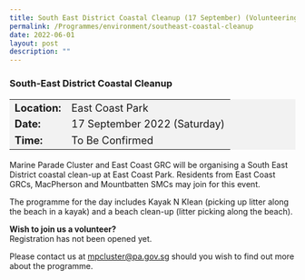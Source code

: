 ```yaml
---
title: South East District Coastal Cleanup (17 September) (Volunteering)
permalink: /Programmes/environment/southeast-coastal-cleanup
date: 2022-06-01
layout: post
description: ""
---
```




### South-East District Coastal Cleanup ###

<table  style="font-size:130%; background-color:#f2f2f2">
	<tbody>
		<tr>
			 <td><b>Location:</b></td><td>East Coast Park</td>
		</tr>
		<tr>
		 <td><b>Date:</b> </td><td>17 September 2022 (Saturday)</td>
		</tr>
		<tr>
			<td> <b>Time:</b> </td><td>To Be Confirmed</td>
		</tr>
	</tbody>
</table>

Marine Parade Cluster and East Coast GRC will be organising a South East District coastal clean-up at East Coast Park. Residents from East Coast GRCs, MacPherson and Mountbatten SMCs may join for this event.

The programme for the day includes Kayak N Klean (picking up litter along the beach in a kayak) and a beach clean-up (litter picking along the beach).

<b>Wish to join us a volunteer?</b><br>
Registration has not been opened yet.

Please contact us at mpcluster@pa.gov.sg should you wish to find out more about the programme.